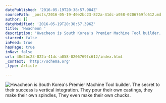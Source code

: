 ```yaml
---
datePublished: '2016-05-19T20:38:57.984Z'
sourcePath: _posts/2016-05-19-40e2bc23-822a-41dc-a058-0206769fc612.md
author: []
dateModified: '2016-05-19T20:38:57.396Z'
title: 'Hwacheon '
description: "Hwacheon is South Korea's Premier Machine Tool builder.  The secret to their success is vertical integration.  They pour their own castings, they make their own spindles, They even make their own chucks.  "
starred: false
inFeed: true
hasPage: true
inNav: false
url: 40e2bc23-822a-41dc-a058-0206769fc612/index.html
_context: 'http://schema.org'
_type: Article

---
```

![Hwacheon is South Korea's Premier Machine Tool builder.  The secret to their success is vertical integration.  They pour their own castings, they make their own spindles, They even make their own chucks.  ](https://s3-us-west-2.amazonaws.com/the-grid-img/p/eb47ea52912c23bd6b7e7ab55afc50f7ba21fe8e.jpg)